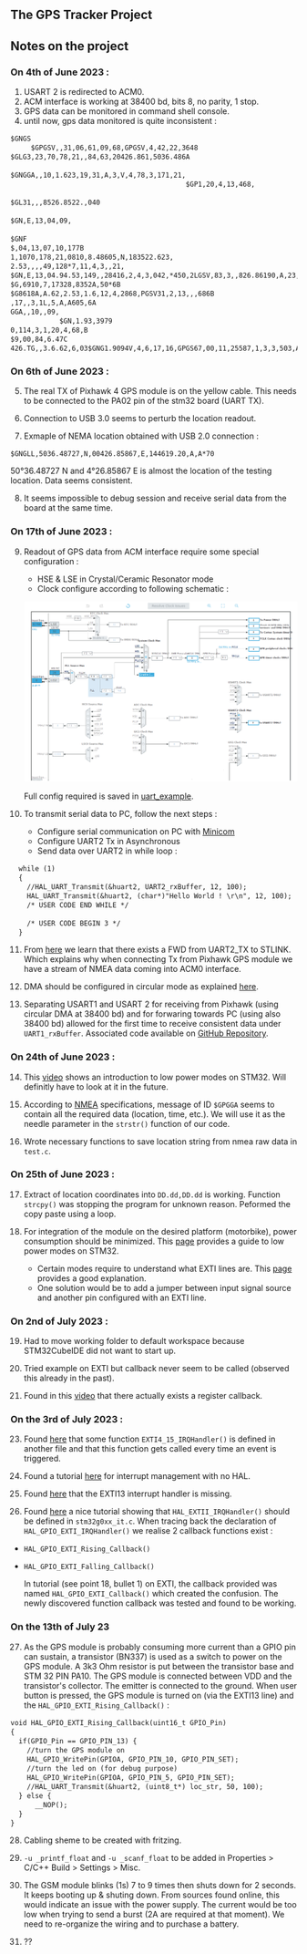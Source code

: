 ## The GPS Tracker Project


## Notes on the project

### On 4th of June 2023 :
1. USART 2 is redirected to ACM0.
2. ACM interface is working at 38400 bd, bits 8, no parity, 1 stop.
3. GPS data can be monitored in command shell console.
4. until now, gps data monitored is quite inconsistent :

```G3,23,70,8,21,087,3,10,844860$GNRMC,94,E,0.0072,K,A*6.86194,,04,09,
$GNGS
     $GPGSV,,31,06,61,09,68,GPGSV,4,42,22,3648
$GLG3,23,70,78,21,,84,63,20426.861,5036.486A

$GNGGA,,10,1.623,19,31,A,3,V,4,78,3,171,21,
                                           $GP1,20,4,13,468,
                                                            $GL31,,,8526.8522.,040
                                                                                  $GN,E,13,04,09,
                                                                                                 $GNF
$,04,13,07,10,177B
1,1070,178,21,0810,8.48605,N,183522.623,
2.53,,,,49,128*7,11,4,3,,21,            $GN,E,13,04.94.53,149,,28416,2,4,3,042,*450,2LGSV,83,3,,826.86190,A,23,,K,A*0042*7B
$G,6910,7,17328,8352A,50*6B
$G8618A,A.62,2.53,1.6,12,4,2868,PGSV31,2,13,,,686B
,17,,3,1L,5,A,A605,6A
GGA,,10,,09,
            $GN,1.93,3979
0,114,3,1,20,4,68,B
$9,00,84,6.47C
426.TG,,3.6.62,6,03$GNG1.9094V,4,6,17,16,GPGS67,00,11,25587,1,3,3,503,A*7426.8618N,0.155,0042
```

### On 6th of June 2023 :

5. The real TX of Pixhawk 4 GPS module is on the yellow cable. This needs to be connected to the 
PA02 pin of the stm32 board (UART TX).

6. Connection to USB 3.0 seems to perturb the location readout.

7. Exmaple of NEMA location obtained with USB 2.0 connection :
```
$GNGLL,5036.48727,N,00426.85867,E,144619.20,A,A*70
```

50°36.48727 N and 4°26.85867 E is almost the location of the testing location. Data seems consistent.

8. It seems impossible to debug session and receive serial data from the board at the same time.

### On 17th of June 2023 :

9. Readout of GPS data from ACM interface require some special configuration :
    
    * HSE & LSE in Crystal/Ceramic Resonator mode
    * Clock configure according to following schematic :

    ![plot](/Pictures/clock_config.png)

    Full config required is saved in [uart_example](/home/thomas/STM32CubeIDE/workspace_1/uart_example).

10. To transmit serial data to PC, follow the next steps :
    * Configure serial communication on PC with [Minicom](https://wiki.st.com/stm32mpu/wiki/How_to_get_Terminal)
    * Configure UART2 Tx in Asynchronous
    * Send data over UART2 in while loop :
```
  while (1)
  {
	//HAL_UART_Transmit(&huart2, UART2_rxBuffer, 12, 100);
	HAL_UART_Transmit(&huart2, (char*)"Hello World ! \r\n", 12, 100);
    /* USER CODE END WHILE */

    /* USER CODE BEGIN 3 */
  }
```

11. From [here](https://electromaniaweb.wordpress.com/2019/10/20/nucleostm32f446re-teraterm-hello-world/) we learn that there exists a FWD from UART2_TX to STLINK. Which explains why when connecting Tx from Pixhawk GPS module we have a stream of NMEA data coming into ACM0 interface.

12. DMA should be configured in circular mode as explained [here](https://www.youtube.com/watch?v=chI8ZoOqOY4&t=684s).

13. Separating USART1 and USART 2 for receiving from Pixhawk (using circular DMA at 38400 bd) and for forwaring towards PC (using also 38400 bd) allowed for the first time to receive consistent data under 
``UART1_rxBuffer``. Associated code available on [GitHub Repository](https://github.com/neo-knight-td/GPSTracker/commit/4695cd7c1fd9cd82f45ec8f1316c37e5bc150a41).

### On 24th of June 2023 :

14. This [video](https://www.youtube.com/watch?v=ZIp05wYYuOs) shows an introduction to low power modes on STM32. Will definitly have to look at it in the future.

15. According to [NMEA](https://www.sparkfun.com/datasheets/GPS/NMEA%20Reference%20Manual-Rev2.1-Dec07.pdf) specifications, message of ID ``$GPGGA`` seems to contain all the required data (location, time, etc.). We will use it as the needle parameter in the ``strstr()`` function of our code.

16. Wrote necessary functions to save location string from nmea raw data in ``test.c``.

### On 25th of June 2023 :

17. Extract of location coordinates into ``DD.dd,DD.dd`` is working. Function ``strcpy()`` was stopping the program for unknown reason. Peformed the copy paste using a loop.

18. For integration of the module on the desired platform (motorbike), power consumption should be minimized. This [page](https://wiki.st.com/stm32mcu/wiki/Getting_started_with_PWR#Introduction_to_the_low-power_modes) provides a guide to low power modes on STM32.
      * Certain modes require to understand what EXTI lines are. This [page](https://wiki.st.com/stm32mcu/wiki/Getting_started_with_EXTI#:~:text=The%20EXTI%20(EXTernal%20Interrupt%2FEvent,%2C%20falling%2C%20or%20both).) provides a good explanation.
      * One solution would be to add a jumper between input signal source and another pin configured with an EXTI line.

### On 2nd of July 2023 :

19. Had to move working folder to default workspace because STM32CubeIDE did not want to start up.

20. Tried example on EXTI but callback never seem to be called (observed this already in the past).

22. Found in this [video](https://www.youtube.com/watch?v=jC_6FEpqzhA) that there actually exists a register callback.

### On the 3rd of July 2023 :

23. Found [here](https://simonmartin.ch/resources/stm32/dl/STM32%20Tutorial%2007%20-%20GPIO%20Interrupts%20(EXTI)%20using%20HAL%20(and%20FreeRTOS).pdf) that some function ``EXTI4_15_IRQHandler()`` is defined in another file and that this function gets called every time an event is triggered.

24. Found a tutorial [here](https://controllerstech.com/external-interrupt-using-registers/) for interrupt management with no HAL.

25. Found [here](https://stackoverflow.com/questions/58940598/how-to-use-exti-interrupt-with-hal-library-for-stm32f1) that the EXTI13 interrupt handler is missing.

26. Found [here](https://deepbluembedded.com/stm32-external-interrupt-example-lab/) a nice tutorial showing that ``HAL_EXTII_IRQHandler()`` should be defined in ``stm32g0xx_it.c``. When tracing back the declaration of ``HAL_GPIO_EXTI_IRQHandler()`` we realise 2 callback functions exist :
  * `` HAL_GPIO_EXTI_Rising_Callback() ``
  * `` HAL_GPIO_EXTI_Falling_Callback() ``

    In tutorial (see point 18, bullet 1) on EXTI, the callback provided was named ``HAL_GPIO_EXTI_Callback()`` which created the confusion. The newly discovered function callback was tested and found to be working.

### On the 13th of July 23

27. As the GPS module is probably consuming more current than a GPIO pin can sustain, a transistor (BN337) is used as a switch to power on the GPS module. A 3k3 Ohm resistor is put between the transistor base and STM 32 PIN PA10. The GPS module is connected between VDD and the transistor's collector. The emitter is connected to the ground. When user button is pressed, the GPS module is turned on (via the EXTI13 line) and the ``HAL_GPIO_EXTI_Rising_Callback()`` :

```
void HAL_GPIO_EXTI_Rising_Callback(uint16_t GPIO_Pin)
{
  if(GPIO_Pin == GPIO_PIN_13) {
    //turn the GPS module on
    HAL_GPIO_WritePin(GPIOA, GPIO_PIN_10, GPIO_PIN_SET);
    //turn the led on (for debug purpose)
    HAL_GPIO_WritePin(GPIOA, GPIO_PIN_5, GPIO_PIN_SET);
    //HAL_UART_Transmit(&huart2, (uint8_t*) loc_str, 50, 100);
  } else {
      __NOP();
  }
}
```
28. Cabling sheme to be created with fritzing.
29. ``-u _printf_float`` and ``-u _scanf_float`` to be added in Properties > C/C++ Build > Settings > Misc.

30. The GSM module blinks (1s) 7 to 9 times then shuts down for 2 seconds. It keeps booting up & shuting down. From sources found online, this would indicate an issue with the power supply. The current would be too low when trying to send a burst (2A are required at that moment). We need to re-organize the wiring and to purchase a battery.

31. ??
